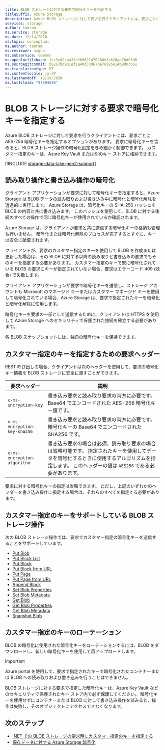 ```yaml
---
title: BLOB ストレージに対する要求で暗号化キーを指定する
titleSuffix: Azure Storage
description: Azure BLOB ストレージに対して要求を行うクライアントには、要求ごとに暗号化キーを指定するオプションがあります。 要求に暗号化キーを含めると、BLOB ストレージ操作の暗号化設定をきめ細かく制御できます。
services: storage
author: tamram
ms.service: storage
ms.date: 12/14/2020
ms.topic: conceptual
ms.author: tamram
ms.reviewer: ozgun
ms.subservice: common
ms.openlocfilehash: fcc5c02c4a37e205622470260d3c620ad76d07d8
ms.sourcegitcommit: b6267bc931ef1a4bd33d67ba76895e14b9d0c661
ms.translationtype: HT
ms.contentlocale: ja-JP
ms.lasthandoff: 12/19/2020
ms.locfileid: "97694698"
---
```

# <a name="provide-an-encryption-key-on-a-request-to-blob-storage"></a>BLOB ストレージに対する要求で暗号化キーを指定する

Azure BLOB ストレージに対して要求を行うクライアントには、要求ごとに AES-256 暗号化キーを指定するオプションがあります。 要求に暗号化キーを含めると、BLOB ストレージ操作の暗号化設定をきめ細かく制御できます。 カスタマー指定のキーは、Azure Key Vault または別のキー ストアに格納できます。

[!INCLUDE [storage-data-lake-gen2-support](../../../includes/storage-data-lake-gen2-support.md)]

## <a name="encrypting-read-and-write-operations"></a>読み取り操作と書き込み操作の暗号化

クライアント アプリケーションが要求に対して暗号化キーを指定すると、Azure Storage は BLOB データの読み取りおよび書き込み中に暗号化と暗号化解除を透過的に実行します。 Azure Storage は、暗号化キーの SHA-256 ハッシュを BLOB の内容と共に書き込みます。 このハッシュを使用して、BLOB に対する後続のすべての操作で同じ暗号化キーが使用されているか確認されます。

Azure Storage は、クライアントが要求と共に送信する暗号化キーの格納も管理も行いません。 暗号化または暗号化解除のプロセスが完了するとすぐに、キーは安全に破棄されます。

クライアントが、要求のカスタマー指定のキーを使用して BLOB を作成または更新した場合は、その BLOB に対する以降の読み取りと書き込みの要求でもそのキーを指定する必要があります。 カスタマー指定のキーで既に暗号化されている BLOB の要求にキーが指定されていない場合、要求はエラーコード 409 (競合) で失敗します。

クライアント アプリケーションが要求で暗号化キーを送信し、ストレージ アカウントも Microsoft のマネージド キーまたはカスタマー マネージド キーを使用して暗号化されている場合、Azure Storage は、要求で指定されたキーを暗号化と暗号化解除に使用します。

暗号化キーを要求の一部として送信するために、クライアントは HTTPS を使用して Azure Storage へのセキュリティで保護された接続を確立する必要があります。

各 BLOB スナップショットには、独自の暗号化キーを保持できます。

## <a name="request-headers-for-specifying-customer-provided-keys"></a>カスタマー指定のキーを指定するための要求ヘッダー

REST 呼び出しの場合、クライアントは次のヘッダーを使用して、要求の暗号化キー情報を BLOB ストレージに安全に渡すことができます。

|要求ヘッダー | 説明 |
|---------------|-------------|
|`x-ms-encryption-key` |書き込み要求と読み取り要求の両方に必要です。 Base64 でエンコードされた AES-256 暗号化キー値です。 |
|`x-ms-encryption-key-sha256`| 書き込み要求と読み取り要求の両方に必要です。 暗号化キーの Base64 でエンコードされた SHA256 です。 |
|`x-ms-encryption-algorithm` | 書き込み要求の場合は必須、読み取り要求の場合は省略可能です。 指定されたキーを使用してデータを暗号化するときに使用するアルゴリズムを指定します。  このヘッダーの値は `AES256` である必要があります。 |

要求に対する暗号化キーの指定は省略できます。 ただし、上記のいずれかのヘッダーを書き込み操作に指定する場合は、それらのすべてを指定する必要があります。

## <a name="blob-storage-operations-supporting-customer-provided-keys"></a>カスタマー指定のキーをサポートしている BLOB ストレージ操作

次の BLOB ストレージ操作では、要求でカスタマー指定の暗号化キーを送信することをサポートしています。

- [Put Blob](/rest/api/storageservices/put-blob)
- [Put Block List](/rest/api/storageservices/put-block-list)
- [Put Block](/rest/api/storageservices/put-block)
- [Put Block from URL](/rest/api/storageservices/put-block-from-url)
- [Put Page](/rest/api/storageservices/put-page)
- [Put Page from URL](/rest/api/storageservices/put-page-from-url)
- [Append Block](/rest/api/storageservices/append-block)
- [Set Blob Properties](/rest/api/storageservices/set-blob-properties)
- [Set Blob Metadata](/rest/api/storageservices/set-blob-metadata)
- [Get Blob](/rest/api/storageservices/get-blob)
- [Get Blob Properties](/rest/api/storageservices/get-blob-properties)
- [Get Blob Metadata](/rest/api/storageservices/get-blob-metadata)
- [Snapshot Blob](/rest/api/storageservices/snapshot-blob)

## <a name="rotate-customer-provided-keys"></a>カスタマー指定のキーのローテーション

BLOB の暗号化に使用された暗号化キーをローテーションするには、BLOB をダウンロードし、新しい暗号化キーを使用して再アップロードします。

> [!IMPORTANT]
> Azure portal を使用して、要求で指定されたキーで暗号化されたコンテナーまたは BLOB への読み取りおよび書き込みを行うことはできません。
>
> BLOB ストレージに対する要求で指定した暗号化キーは、Azure Key Vault などのセキュリティで保護されたキー ストア内で必ず保護してください。 暗号化キーを使用せずにコンテナーまたは BLOB に対して書き込み操作を試みると、操作は失敗し、そのオブジェクトにアクセスできなくなります。

## <a name="next-steps"></a>次のステップ

- [.NET での BLOB ストレージの要求時にカスタマー指定のキーを指定する](storage-blob-customer-provided-key.md)
- [保存データに対する Azure Storage 暗号化](../common/storage-service-encryption.md)
